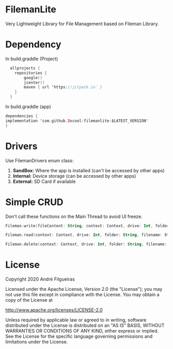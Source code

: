 # FilemanLite
Very Lightweight Library for File Management based on Fileman Library.

# Dependency

In build.graddle (Project)
```kotlin
  allprojects {
    repositories {
        google()
        jcenter()
        maven { url 'https://jitpack.io' }
    }
  }
```

    
In build.graddle (app)
```kotlin
dependencies {
implementation 'com.github.3xcool:filemanlite:$LATEST_VERSION'
}
```

# Drivers

Use FilemanDrivers enum class:
1) **SandBox:** Where the app is installed (can't be accessed by other apps)
2) **Internal:** Device storage (can be accessed by other apps)
3) **External:** SD Card if available

# Simple CRUD

Don't call these functions on the Main Thread to avoid UI freeze.

```kotlin
Fileman.write(fileContent: String, context: Context, drive: Int, folder: String, filename: String, append: Boolean)
```

```kotlin
Fileman.read(context: Context, drive: Int, folder: String, filename: String)
```

```kotlin
Fileman.delete(context: Context, drive: Int, folder: String, filename: String)
```

# License

Copyright 2020 André Filgueiras

Licensed under the Apache License, Version 2.0 (the "License");
you may not use this file except in compliance with the License.
You may obtain a copy of the License at

   http://www.apache.org/licenses/LICENSE-2.0

Unless required by applicable law or agreed to in writing, software
distributed under the License is distributed on an "AS IS" BASIS,
WITHOUT WARRANTIES OR CONDITIONS OF ANY KIND, either express or implied.
See the License for the specific language governing permissions and
limitations under the License.
